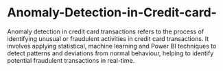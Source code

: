 # Anomaly-Detection-in-Credit-card-
Anomaly detection in credit card transactions refers to the process of identifying unusual or fraudulent activities in credit card transactions. It involves applying statistical, machine learning and Power BI techniques to detect patterns and deviations from normal behaviour, helping to identify potential fraudulent transactions in real-time.
